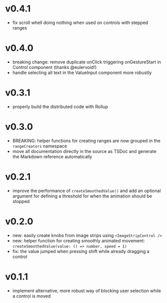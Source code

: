 # v0.4.1
- fix scroll whell doing nothing when used on controls with stepped ranges

# v0.4.0
- breaking change: remove duplicate onClick triggering onGestureStart in Control component (thanks @eulervoid!)
- handle selecting all text in the ValueInput component more robustly

# v0.3.1
- properly build the distributed code with Rollup

# v0.3.0
- BREAKING: helper functions for creating ranges are now grouped in the `rangeCreators` namespace
- move all documentation directly in the source as TSDoc and generate the Markdown reference automatically

# v0.2.1
- improve the performance of `createSmoothedValue()` and add an optional argument for defining a threshold for when the animation should be stopped

# v0.2.0
- new: easily create knobs from image strips using `<ImageStripControl />`
- new: helper function for creating smoothly animated movement: `createSmoothedValue(value: () => number, speed = 1)`
- fix: the value jumped when pressing shift while already dragging a control

# v0.1.1
- implement alternative, more robust way of blocking user selection while a control is moved

